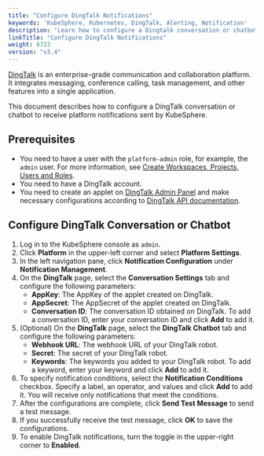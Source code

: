 ```yaml
---
title: "Configure DingTalk Notifications"
keywords: 'KubeSphere, Kubernetes, DingTalk, Alerting, Notification'
description: 'Learn how to configure a Dingtalk conversation or chatbot to receive platform notifications sent by KubeSphere.'
linkTitle: "Configure DingTalk Notifications"
weight: 8723
version: "v3.4"
---
```


[DingTalk](https://www.dingtalk.com/en) is an enterprise-grade communication and collaboration platform. It integrates messaging, conference calling, task management, and other features into a single application.

This document describes how to configure a DingTalk conversation or chatbot to receive platform notifications sent by KubeSphere.

## Prerequisites

- You need to have a user with the `platform-admin` role, for example, the `admin` user. For more information, see [Create Workspaces, Projects, Users and Roles](../../../../quick-start/create-workspace-and-project/).
- You need to have a DingTalk account.
- You need to create an applet on [DingTalk Admin Panel](https://oa.dingtalk.com/index.htm#/microApp/microAppList) and make necessary configurations according to [DingTalk API documentation](https://developers.dingtalk.com/document/app/create-group-session).

## Configure DingTalk Conversation or Chatbot

1. Log in to the KubeSphere console as `admin`.
2. Click **Platform** in the upper-left corner and select **Platform Settings**.
3. In the left navigation pane, click **Notification Configuration** under **Notification Management**.
4. On the **DingTalk** page, select the **Conversation Settings** tab and configure the following parameters:
   - **AppKey**: The AppKey of the applet created on DingTalk.
   - **AppSecret**: The AppSecret of the applet created on DingTalk.
   - **Conversation ID**: The conversation ID obtained on DingTalk. To add a conversation ID, enter your conversation ID and click **Add** to add it.
5. (Optional) On the **DingTalk** page, select the **DingTalk Chatbot** tab and configure the following parameters:
   - **Webhook URL**: The webhook URL of your DingTalk robot.
   - **Secret**: The secret of your DingTalk robot.
   - **Keywords**: The keywords you added to your DingTalk robot. To add a keyword, enter your keyword and click **Add** to add it.
6. To specify notification conditions, select the **Notification Conditions** checkbox. Specify a label, an operator, and values and click **Add** to add it. You will receive only notifications that meet the conditions.
7. After the configurations are complete, click **Send Test Message** to send a test message.
8. If you successfully receive the test message, click **OK** to save the configurations.
9. To enable DingTalk notifications, turn the toggle in the upper-right corner to **Enabled**.



